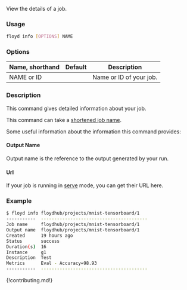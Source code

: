 View the details of a job.

### Usage
```bash
floyd info [OPTIONS] NAME
```

### Options
| Name, shorthand | Default | Description |
| --------------- | ------- | ----------- |
| NAME or ID |      | Name or ID of your job. |

### Description
This command gives detailed information about your job.

This command can take a [shortened job name](../guides/shortnames).

Some useful information about the information this command provides:

#### Output Name
Output name is the reference to the output generated by your run.

#### Url
If your job is running in [serve](../examples/style_transfer/#serve-mode) mode, you can get their URL here.

### Example
```bash
$ floyd info floydhub/projects/mnist-tensorboard/1
-----------  ----------------------------------------
Job name     floydhub/projects/mnist-tensorboard/1
Output name  floydhub/projects/mnist-tensorboard/1
Created      19 hours ago
Status       success
Duration(s)  16
Instance     g1
Description  Test
Metrics      Eval - Accuracy=98.93
-----------  ----------------------------------------
```

{!contributing.md!}
